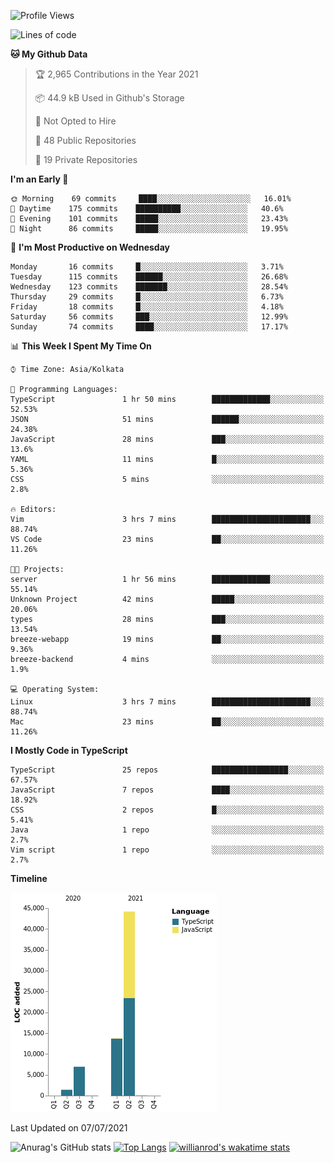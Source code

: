 <!--START_SECTION:waka-->
![Profile Views](http://img.shields.io/badge/Profile%20Views-1-blue)

![Lines of code](https://img.shields.io/badge/From%20Hello%20World%20I%27ve%20Written-66341%20lines%20of%20code-blue)

**🐱 My Github Data** 

> 🏆 2,965 Contributions in the Year 2021
 > 
> 📦 44.9 kB Used in Github's Storage 
 > 
> 🚫 Not Opted to Hire
 > 
> 📜 48 Public Repositories 
 > 
> 🔑 19 Private Repositories  
 > 
**I'm an Early 🐤** 

```text
🌞 Morning    69 commits     ████░░░░░░░░░░░░░░░░░░░░░   16.01% 
🌆 Daytime    175 commits    ██████████░░░░░░░░░░░░░░░   40.6% 
🌃 Evening    101 commits    █████░░░░░░░░░░░░░░░░░░░░   23.43% 
🌙 Night      86 commits     █████░░░░░░░░░░░░░░░░░░░░   19.95%

```
📅 **I'm Most Productive on Wednesday** 

```text
Monday       16 commits     █░░░░░░░░░░░░░░░░░░░░░░░░   3.71% 
Tuesday      115 commits    ██████░░░░░░░░░░░░░░░░░░░   26.68% 
Wednesday    123 commits    ███████░░░░░░░░░░░░░░░░░░   28.54% 
Thursday     29 commits     █░░░░░░░░░░░░░░░░░░░░░░░░   6.73% 
Friday       18 commits     █░░░░░░░░░░░░░░░░░░░░░░░░   4.18% 
Saturday     56 commits     ███░░░░░░░░░░░░░░░░░░░░░░   12.99% 
Sunday       74 commits     ████░░░░░░░░░░░░░░░░░░░░░   17.17%

```


📊 **This Week I Spent My Time On** 

```text
⌚︎ Time Zone: Asia/Kolkata

💬 Programming Languages: 
TypeScript               1 hr 50 mins        █████████████░░░░░░░░░░░░   52.53% 
JSON                     51 mins             ██████░░░░░░░░░░░░░░░░░░░   24.38% 
JavaScript               28 mins             ███░░░░░░░░░░░░░░░░░░░░░░   13.6% 
YAML                     11 mins             █░░░░░░░░░░░░░░░░░░░░░░░░   5.36% 
CSS                      5 mins              ░░░░░░░░░░░░░░░░░░░░░░░░░   2.8%

🔥 Editors: 
Vim                      3 hrs 7 mins        ██████████████████████░░░   88.74% 
VS Code                  23 mins             ██░░░░░░░░░░░░░░░░░░░░░░░   11.26%

🐱‍💻 Projects: 
server                   1 hr 56 mins        █████████████░░░░░░░░░░░░   55.14% 
Unknown Project          42 mins             █████░░░░░░░░░░░░░░░░░░░░   20.06% 
types                    28 mins             ███░░░░░░░░░░░░░░░░░░░░░░   13.54% 
breeze-webapp            19 mins             ██░░░░░░░░░░░░░░░░░░░░░░░   9.36% 
breeze-backend           4 mins              ░░░░░░░░░░░░░░░░░░░░░░░░░   1.9%

💻 Operating System: 
Linux                    3 hrs 7 mins        ██████████████████████░░░   88.74% 
Mac                      23 mins             ██░░░░░░░░░░░░░░░░░░░░░░░   11.26%

```

**I Mostly Code in TypeScript** 

```text
TypeScript               25 repos            █████████████████░░░░░░░░   67.57% 
JavaScript               7 repos             ████░░░░░░░░░░░░░░░░░░░░░   18.92% 
CSS                      2 repos             █░░░░░░░░░░░░░░░░░░░░░░░░   5.41% 
Java                     1 repo              ░░░░░░░░░░░░░░░░░░░░░░░░░   2.7% 
Vim script               1 repo              ░░░░░░░░░░░░░░░░░░░░░░░░░   2.7%

```


**Timeline**

![Chart not found](https://raw.githubusercontent.com/wise-introvert/wise-introvert/master/charts/bar_graph.png) 


 Last Updated on 07/07/2021
<!--END_SECTION:waka-->
![Anurag's GitHub stats](https://github-readme-stats.vercel.app/api?username=wise-introvert&count_private=true&show_icons=true)
[![Top Langs](https://github-readme-stats.vercel.app/api/top-langs/?username=wise-introvert&langs_count=10)](https://github.com/anuraghazra/github-readme-stats)
[![willianrod's wakatime stats](https://github-readme-stats.vercel.app/api/wakatime?username=wiseintrovert)](https://github.com/anuraghazra/github-readme-stats)
